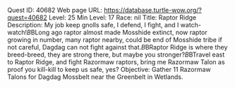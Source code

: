 Quest ID: 40682
Web page URL: https://database.turtle-wow.org/?quest=40682
Level: 25
Min Level: 17
Race: nil
Title: Raptor Ridge
Description: My job keep gnolls safe, I defend, I fight, and I watch-watch!$B$BLong ago raptor almost made Mosshide extinct, now raptor growing in number, many raptor nearby, could be end of Mosshide tribe if not careful, Dagdag can not fight against that.$B$BRaptor Ridge is where they breed-breed, they are strong there, but maybe you stronger?$B$BTravel east to Raptor Ridge, and fight Razormaw raptors, bring me Razormaw Talon as proof you kill-kill to keep us safe, yes?
Objective: Gather 11 Razormaw Talons for Dagdag Mossbelt near the Greenbelt in Wetlands.
